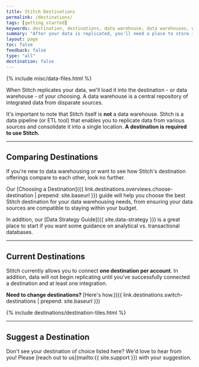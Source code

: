 ```yaml
---
title: Stitch Destinations
permalink: /destinations/
tags: [getting_started]
keywords: destination, destinations, data warehouse, data warehouses, warehouse, stitch etl, etl
summary: "After your data is replicated, you'll need a place to store it. Stitch supports some of the most popular databases currently available for use as data warehouses. We call them destinations, but the purpose is the same: a central repository for all your data."
layout: page
toc: false
feedback: false
type: "all"
destination: false
---
```

{% include misc/data-files.html %}

When Stitch replicates your data, we'll load it into the destination - or data warehouse - of your choosing. A data warehouse is a central repository of integrated data from disparate sources.

It's important to note that Stitch itself is **not** a data warehouse. Stitch is a data pipeline (or ETL tool) that enables you to replicate data from various sources and consolidate it into a single location. **A destination is required to use Stitch.**

---

## Comparing Destinations

If you're new to data warehousing or want to see how Stitch's destination offerings compare to each other, look no further.

Our [Choosing a Destination]({{ link.destinations.overviews.choose-destination | prepend: site.baseurl }}) guide will help you choose the best Stitch destination for your data warehousing needs, from ensuring your data sources are compatible to staying within your budget.

In addition, our [Data Strategy Guide]({{ site.data-strategy }}) is a great place to start if you want some guidance on analytical vs. transactional databases.

---

## Current Destinations

Stitch currently allows you to connect **one destination per account**. In addition, data will not begin replicating until you've successfully connected a destination and at least one integration.

**Need to change destinations?** [Here's how.]({{ link.destinations.switch-destinations | prepend: site.baseurl }})

{% include destinations/destination-tiles.html %}

---

## Suggest a Destination

Don't see your destination of choice listed here? We'd love to hear from you! Please [reach out to us](mailto:{{ site.support }}) with your suggestion.